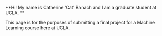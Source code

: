 **Hi! My name is Catherine 'Cat' Banach and I am a graduate student at UCLA. ** 

This page is for the purposes of submitting a final project for a Machine Learning course here at UCLA.

